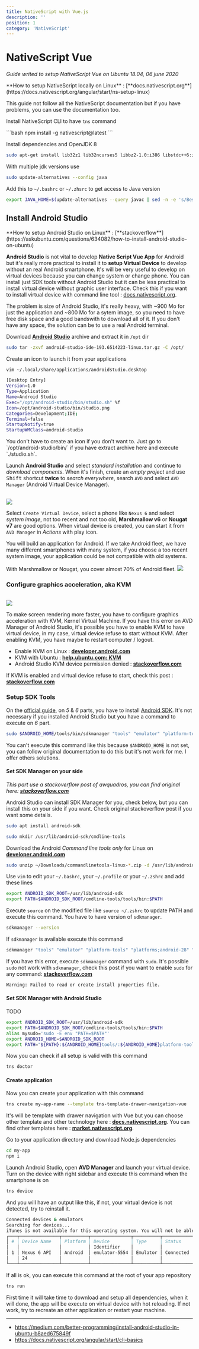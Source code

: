 ```yaml
---
title: NativeScript with Vue.js
description: ''
position: 1
category: 'NativeScript'
---
```


# NativeScript Vue

*Guide writed to setup NativeScript Vue on Ubuntu 18.04, 06 june 2020*

<alert type="info">
**How to setup NativeScript locally on Linux** : [**docs.nativescript.org**](https://docs.nativescript.org/angular/start/ns-setup-linux)

This guide not follow all the NativeScript documentation but if you have problems, you can use the documentation too.
</alert>

Install NativeScript CLI to have `tns` command

<vue-code-info ext="sh">
```bash
npm install -g nativescript@latest
```
</vue-code-info>

Install dependencies and OpenJDK 8

```bash
sudo apt-get install lib32z1 lib32ncurses5 libbz2-1.0:i386 libstdc++6:i386 g++ openjdk-8-jdk
```

<alert type="info">
With multiple jdk versions use

```bash
sudo update-alternatives --config java
```

</alert>

Add this to `~/.bashrc` or `~/.zhsrc` to get access to Java version

```bash
export JAVA_HOME=$(update-alternatives --query javac | sed -n -e 's/Best: *\(.*\)\/bin\/javac/\1/p')
```

## Install Android Studio

<alert type="info">
**How to setup Android Studio on Linux** : [**stackoverflow**](https://askubuntu.com/questions/634082/how-to-install-android-studio-on-ubuntu)

**Android Studio** is not vital to develop **Native Script Vue App** for Android but it's really more practical to install it to **setup Virtual Device** to develop without an real Android smartphone. It's will be very useful to develop on virtual devices because you can change system or change phone. You can install just SDK tools without Android Studio but it can be less practical to install virtual device without graphic user interface. Check this if you want to install virtual device with command line tool : [docs.nativescript.org](https://docs.nativescript.org/angular/tooling/android-virtual-devices#creating-android-virtual-device-via-command-line-tool).

The problem is size of Android Studio, it's really heavy, with ~900 Mo for just the application and ~800 Mo for a sytem image, so you need to have free disk space and a good bandswith to download all of it. If you don't have any space, the solution can be to use a real Android terminal.
</alert>

Download [**Android Studio**](https://developer.android.com/studio) archive and extract it in `/opt` dir

```bash
sudo tar -zxvf android-studio-ide-193.6514223-linux.tar.gz -C /opt/
```

Create an icon to launch it from your applications

```bash
vim ~/.local/share/applications/androidstudio.desktop
```

```bash
[Desktop Entry]
Version=1.0
Type=Application
Name=Android Studio
Exec="/opt/android-studio/bin/studio.sh" %f
Icon=/opt/android-studio/bin/studio.png
Categories=Development;IDE;
Terminal=false
StartupNotify=true
StartupWMClass=android-studio
```

<alert type="info">
You don't have to create an icon if you don't want to. Just go to `/opt/android-studio/bin/` if you have extract archive here and execute `./studio.sh`.
</alert>

Launch **Android Studio** and select *standard installation* and continue to *download components*. When it's finish, create an *empty project* and use <kbd>Shift</kbd> shortcut **twice** to *search everywhere*, search `AVD` and select `AVD Manager` (Android Virtual Device Manager).

<img src="/images/linux/android-avd-search.jpg" class="" style="margin-top: 1rem" />

Select `Create Virtual Device`, select a phone like `Nexus 6` and select *system image*, not too recent and not too old, **Marshmallow v6** or **Nougat v7** are good options. When virtual device is created, you can start it from `AVD Manager` in *Actions* with play icon.

<alert type="info">
You will build an application for Android. If we take Android fleet, we have many different smartphones with many system, if you choose a too recent system image, your application could be not compatible with old systems. With Marshmallow or Nougat, you cover almost 70% of Android fleet.
</alert>

<img src="/images/linux/android-distributions.jpg" class="" style="margin-top: 1rem" />

### Configure graphics acceleration, aka KVM

<img src="/images/linux/kvm.jpg" class="" style="margin-top: 1rem" />

To make screen rendering more faster, you have to configure graphics acceleration with KVM, Kernel Virtual Machine. If you have this error on AVD Manager of Android Studio, it's possible you have to enable KVM to have virtual device, in my case, virtual device refuse to start without KVM. After enabling KVM, you have maybe to restart computer / logout.

- Enable KVM on Linux : [**developer.android.com**](https://developer.android.com/studio/run/emulator-acceleration#accel-graphics)
- KVM with Ubuntu : [**help.ubuntu.com: KVM**](https://help.ubuntu.com/community/KVM/Installation)
- Android Studio KVM device permission denied : [**stackoverflow.com**](https://stackoverflow.com/questions/37300811/android-studio-dev-kvm-device-permission-denied)

If KVM is enabled and virtual device refuse to start, check this post : [**stackoverflow.com**](https://stackoverflow.com/questions/42728353/cannot-start-android-device-emulator-on-linux)

### Setup SDK Tools

On the [official guide](https://docs.nativescript.org/angular/start/ns-setup-linux), on *5* & *6* parts, you have to install [Android SDK](developer.android.com/sdk/index.html). It's not necessary if you installed Android Studio but you have a command to execute on *6* part.

```bash
sudo $ANDROID_HOME/tools/bin/sdkmanager "tools" "emulator" "platform-tools" "platforms;android-28" "build-tools;28.0.3" "extras;android;m2repository" "extras;google;m2repository"
```

You can't execute this command like this because `$ANDROID_HOME` is not set, you can follow original documentation to do this but it's not work for me. I offer others solutions.

#### Set SDK Manager on your side

*This part use a stackoverflow post of awquadros, you can find original here: [**stackoverflow.com**](https://stackoverflow.com/questions/60440509/android-command-line-tools-sdkmanager-always-shows-warning-could-not-create-se)*

Android Studio can install SDK Manager for you, check below, but you can install this on your side if you want. Check original stackoverflow post if you want some details.

```bash
sudo apt install android-sdk
```

```bash
sudo mkdir /usr/lib/android-sdk/cmdline-tools
```

Download the Android *Command line tools only* for Linux on [**developer.android.com**](https://developer.android.com/studio?hl=en-419#downloads)

```bash
sudo unzip ~/Downloads/commandlinetools-linux-*.zip -d /usr/lib/android-sdk/cmdline-tools
```

Use `vim` to edit your `~/.bashrc`, your `~/.profile` or your `~/.zshrc` and add these lines

```bash
export ANDROID_SDK_ROOT=/usr/lib/android-sdk
export PATH=$ANDROID_SDK_ROOT/cmdline-tools/tools/bin:$PATH
```

Execute `source` on the modified file like `source ~/.zshrc` to update PATH and execute this command. You have to have version of `sdkmanager`.

```bash
sdkmanager --version
```

If `sdkmanager` is available execute this command

```bash
sdkmanager "tools" "emulator" "platform-tools" "platforms;android-28" "build-tools;28.0.3" "extras;android;m2repository" "extras;google;m2repository"
```

If you have this error, execute `sdkmanager` command with `sudo`. It's possible `sudo` not work with `sdkmanager`, check this post if you want to enable `sudo` for any command: [**stackoverflow.com**](https://stackoverflow.com/questions/12996397/command-not-found-when-using-sudo)

```bash
Warning: Failed to read or create install properties file.
```

#### Set SDK Manager with Android Studio

TODO

```bash
export ANDROID_SDK_ROOT=/usr/lib/android-sdk
export PATH=$ANDROID_SDK_ROOT/cmdline-tools/tools/bin:$PATH
alias mysudo='sudo -E env "PATH=$PATH"'
export ANDROID_HOME=$ANDROID_SDK_ROOT
export PATH="${PATH}:${ANDROID_HOME}tools/:${ANDROID_HOME}platform-tools/"
```

Now you can check if all setup is valid with this command

```bash
tns doctor
```

#### Create application

Now you can create your application with this command

```bash
tns create my-app-name --template tns-template-drawer-navigation-vue
```

It's will be template with drawer navigation with Vue but you can choose other template and other technology here : [**docs.nativescript.org**](https://docs.nativescript.org/tooling/docs-cli/project/creation/create). You can find other templates here : [**market.nativescript.org**](https://market.nativescript.org/?tab=templates&category=all_templates).

Go to your application directory and download Node.js dependencies

```bash
cd my-app
npm i
```

Launch Android Studio, open **AVD Manager** and launch your virtual device. Turn on the device with right sidebar and execute this command when the smartphone is on

```bash
tns device
```

And you will have an output like this, if not, your virtual device is not detected, try to reinstall it.

```bash
Connected devices & emulators
Searching for devices...
iTunes is not available for this operating system. You will not be able to work with connected iOS devices.
┌───┬───────────────┬──────────┬───────────────┬──────────┬───────────┬───────────────┐
│ # │ Device Name   │ Platform │ Device        │ Type     │ Status    │ Connection    │
│   │               │          │ Identifier    │          │           │ Type          │
│ 1 │ Nexus 6 API   │ Android  │ emulator-5554 │ Emulator │ Connected │ Local         │
│   │ 24            │          │               │          │           │               │
└───┴───────────────┴──────────┴───────────────┴──────────┴───────────┴───────────────┘
```

If all is ok, you can execute this command at the root of your app repository

```bash
tns run
```

First time it will take time to download and setup all dependencies, when it will done, the app will be execute on virtual device with hot reloading. If not work, try to recreate an other application or restart your machine.

---

- <https://medium.com/better-programming/install-android-studio-in-ubuntu-b8aed675849f>
- <https://docs.nativescript.org/angular/start/cli-basics>
